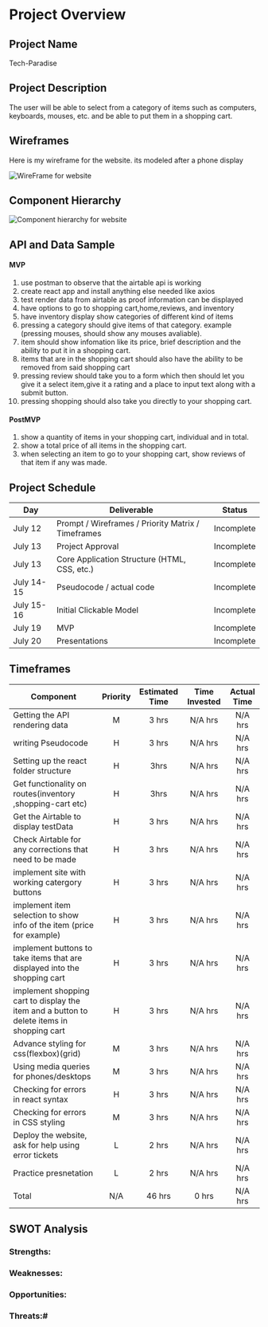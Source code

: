 # Project Overview

## Project Name

Tech-Paradise 

## Project Description

The user will be able to select from a category of items such as computers, keyboards, mouses, etc. and be able to put them in a shopping cart. 

## Wireframes

Here is my wireframe for the website. its modeled after a phone display

![WireFrame for website](https://i.imgur.com/MftL8vS.png "its wireframe of the website built for phone first")

## Component Hierarchy

![Component hierarchy for website](https://i.imgur.com/cCq5ytq.png " this is the component hierarchy  of the website")


## API and Data Sample




#### MVP 
1. use postman to observe that the airtable api is working
2. create react app and install anything else needed like axios
3. test render data from airtable as proof information can be displayed
4. have options to go to shopping cart,home,reviews, and inventory 
5. have inventory display show categories of different kind of items
6. pressing a category should give items of that category. example (pressing mouses, should show any mouses avaliable).
7. item should show infomation like its price, brief description and the ability to put it in a shopping cart.
8. items that are in the shopping cart should also have the ability to be removed from said shopping cart
9. pressing review should take you to a form which then should let you give it a select item,give it a rating and a place to input text along with a submit button.
10. pressing shopping should also take you directly to your shopping cart.

#### PostMVP  
1. show a quantity of items in your shopping cart, individual and in total.
2. show a total price of all items in the shopping cart.
3. when selecting an item to go to your shopping cart, show reviews of that item if any was made.

## Project Schedule


|  Day | Deliverable | Status
|---|---| ---|
|July 12| Prompt / Wireframes / Priority Matrix / Timeframes | Incomplete
|July 13| Project Approval | Incomplete
|July 13| Core Application Structure (HTML, CSS, etc.) | Incomplete
|July 14-15| Pseudocode / actual code | Incomplete
|July 15-16| Initial Clickable Model  | Incomplete
|July 19| MVP | Incomplete
|July 20| Presentations | Incomplete

## Timeframes



| Component | Priority | Estimated Time | Time Invested | Actual Time |
| --- | :---: |  :---: | :---: | :---: |
| Getting the API rendering data | M | 3 hrs| N/A hrs | N/A hrs |
| writing Pseudocode | H| 3 hrs| N/A hrs | N/A hrs |
| Setting up the react folder structure| H | 3hrs| N/A hrs | N/A hrs |
| Get functionality on routes(inventory ,shopping-cart etc)| H | 3hrs| N/A hrs | N/A hrs |
| Get the Airtable to display testData | H| 3 hrs| N/A hrs | N/A hrs |
| Check Airtable for any corrections that need to be made| H| 3 hrs| N/A hrs | N/A hrs |
| implement site with working catergory buttons | H | 3 hrs| N/A hrs | N/A hrs |
| implement item selection to show info of the item (price for example)| H | 3 hrs| N/A hrs | N/A hrs |
| implement buttons to take items that are displayed into the shopping cart | H | 3 hrs| N/A hrs | N/A hrs |
| implement shopping cart to display the item and a button to delete items in shopping cart  | H | 3 hrs| N/A hrs | N/A hrs |
| Advance styling for css(flexbox)(grid) | M | 3 hrs| N/A hrs | N/A hrs |
| Using media queries for phones/desktops | M | 3 hrs| N/A hrs | N/A hrs |
| Checking for errors in react syntax | H | 3 hrs| N/A hrs | N/A hrs |
| Checking for errors in CSS styling | M | 3 hrs| N/A hrs | N/A hrs |
| Deploy the website, ask for help using error tickets| L | 2 hrs| N/A hrs | N/A hrs |
| Practice presnetation | L | 2 hrs| N/A hrs | N/A hrs |
| Total | N/A |46 hrs| 0 hrs | N/A hrs |
## SWOT Analysis

### Strengths:

### Weaknesses:

### Opportunities:

### Threats:# 

